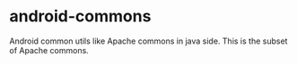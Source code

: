 # android-commons
Android common utils like Apache commons in java side. This is the subset of Apache commons.
